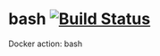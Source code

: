 # bash [![Build Status](https://travis-ci.com/docker-actions/bash.svg?branch=master)](https://travis-ci.com/docker-actions/bash)
Docker action: bash
